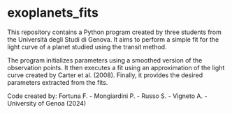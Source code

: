 # exoplanets_fits

This repository contains a Python program created by three students from the Università degli Studi di Genova. It aims to perform a simple fit for the light curve of a planet studied using the transit method.

The program initializes parameters using a smoothed version of the observation points. It then executes a fit using an approximation of the light curve created by Carter et al. (2008). Finally, it provides the desired parameters extracted from the fits.

Code created by:
Fortuna F. - 
Mongiardini P. -
Russo S. -
Vigneto A. - 
University of Genoa (2024)
